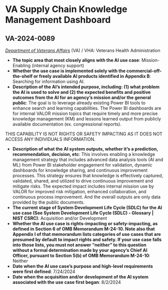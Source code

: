 # VA Supply Chain Knowledge Management Dashboard
## VA-2024-0089
_[Department of Veterans Affairs](<../3_agency/Department of Veterans Affairs.md>)_ (VA) / VHA: Veterans Health Administration


+ **The topic area that most closely aligns with the AI use case**: Mission-Enabling (internal agency support)
+ **Whether the use case is implemented solely with the commercial-off-the-shelf or freely available AI products identified in Appendix B**: Searching for information using AI.
+ **Description of the AI’s intended purpose, including: (1) what problem the AI is used to solve and (2) the expected benefits and positive outcomes from the AI for an agency’s mission and/or the general public**: The goal is to leverage already existing Power BI tools to enhance search and learning capabilities. 
The Power BI dashboards are for internal VALOR mission topics that require timely and more precise knowledge management (KM) and lessons learned output from publicly available documentation (ex. congressional reports). 

THIS CAPABILITY IS NOT RIGHTS OR SAFETY IMPACTING AS IT DOES NOT ACCESS ANY INDIVIDUALS INFORMATION.
+ **Description of what the AI system outputs, whether it’s a prediction, recommendation, decision, etc**: This involves enabling a knowledge management strategy that includes advanced data analysis tools (AI and ML) from Power BI stakeholder engagement for validation, dynamic dashboards for knowledge sharing, and continuous improvement processes. This strategy ensures that knowledge is effectively captured, validated, shared, and utilized to drive continuous improvement and mitigate risks.   The expected impact includes internal mission use by VALOR for improved risk mitigation, enhanced collaboration, and continuous process improvement.  And the overall outputs are only data provided by the public documents.
+ **The current stage of System Development Life Cycle (SDLC) for the AI use case (See System Development Life Cycle (SDLC) - Glossary | NIST CSRC)**: Acquisition and/or Development
+ **Whether the AI use case is rights-impacting or safety-impacting, as defined in Section 6 of OMB Memorandum M-24-10. Note also that Appendix I of that memorandum lists categories of use cases that are presumed by default to impact rights and safety. If your use case falls into those lists, you must not answer “neither” to this question without a formal determination made by your agency’s Chief AI Officer, pursuant to Section 5(b) of OMB Memorandum M-24-10**: Neither
+ **Date when the AI use case’s purpose and high-level requirements were first defined**: 7/24/2024
+ **Date when the acquisition and/or development of the AI system associated with the use case first began**: 8/2/2024